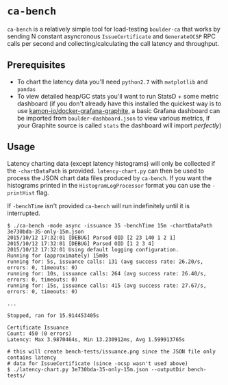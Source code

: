 # `ca-bench`

`ca-bench` is a relatively simple tool for load-testing `boulder-ca` that works by sending N constant asyncronous
`IssueCertificate` and `GenerateOCSP` RPC calls per second and collecting/calculating the call latency and
throughput.

## Prerequisites

* To chart the latency data you'll need `python2.7` with `matplotlib` and `pandas`
* To view detailed heap/GC stats you'll want to run StatsD + some metric dashboard
  (if you don't already have this installed the quickest way is to use
  [kamon-io/docker-grafana-graphite](https://github.com/kamon-io/docker-grafana-graphite),
  a basic Grafana dashboard can be imported from `boulder-dashboard.json` to view various metrics,
  if your Graphite source is called `stats` the dashboard will import *perfectly*)

## Usage

Latency charting data (except latency histograms) will only be collected if the `-chartDataPath` is provided.
`latency-chart.py` can then be used to process the JSON chart data files produced by `ca-bench`. If you want
the histograms printed in the `HistogramLogProcessor` format you can use the `-printHist` flag.

If `-benchTime` isn't provided `ca-bench` will run indefinitely until it is interrupted.

```
$ ./ca-bench -mode async -issuance 35 -benchTime 15m -chartDataPath 3e730bda-35-only-15m.json
2015/10/12 17:32:01 [DEBUG] Parsed OID [2 23 140 1 2 1]
2015/10/12 17:32:01 [DEBUG] Parsed OID [1 2 3 4]
2015/10/12 17:32:01 Using default logging configuration.
Running for (approximately) 15m0s
running for: 5s, issuance calls: 131 (avg success rate: 26.20/s, errors: 0, timeouts: 0)
running for: 10s, issuance calls: 264 (avg success rate: 26.40/s, errors: 0, timeouts: 0)
running for: 15s, issuance calls: 415 (avg success rate: 27.67/s, errors: 0, timeouts: 0)

...

Stopped, ran for 15.914453405s

Certificate Issuance
Count: 450 (0 errors)
Latency: Max 3.9870464s, Min 13.230912ms, Avg 1.599913765s

# this will create bench-tests/issuance.png since the JSON file only contains latency
# data for IssueCertificate (since -ocsp wasn't used above)
$ ./latency-chart.py 3e730bda-35-only-15m.json --outputDir bench-tests/
```
